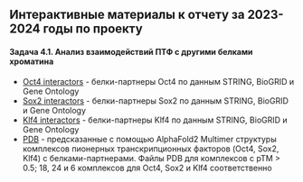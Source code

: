 ##  Интерактивные материалы к отчету за 2023-2024 годы по проекту
#### Задача 4.1. Анализ взаимодействий ПТФ с другими белками хроматина
* [Oct4 interactors](oct4_interactors.html) - белки-партнеры Oct4 по данным STRING, BioGRID и Gene Ontology
* [Sox2 interactors](sox2_interactors.html) - белки-партнеры Sox2 по данным STRING, BioGRID и Gene Ontology
* [Klf4 interactors](klf4_interactors.html) - белки-партнеры Klf4 по данным STRING, BioGRID и Gene Ontology
* [PDB](../PTF_structures/best_structures.zip) - предсказанные с помощью AlphaFold2 Multimer структуры комплексов пионерных транскрипционных факторов (Oct4, Sox2, Klf4) с белками-партнерами. Файлы PDB для комплексов с pTM > 0.5; 18, 24 и 6 комплексов для Oct4, Sox2 и Klf4 соответственно
